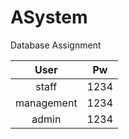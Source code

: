 # ASystem
Database Assignment

| User | Pw    |
| :---:   | :---: |
| staff | 1234   |
| management | 1234   |
| admin | 1234   |
